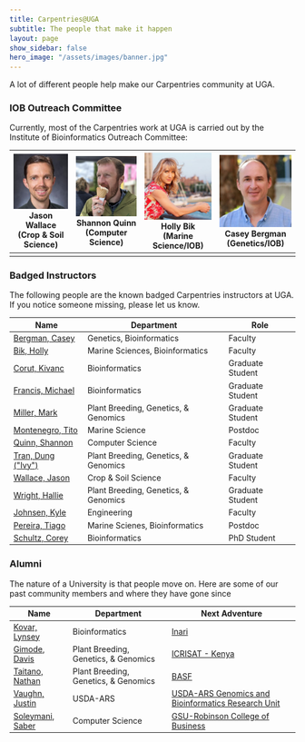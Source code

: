 ```yaml
---
title: Carpentries@UGA
subtitle: The people that make it happen
layout: page
show_sidebar: false
hero_image: "/assets/images/banner.jpg"
---
```


A lot of different people help make our Carpentries community at UGA.

### IOB Outreach Committee
Currently, most of the Carpentries work at UGA is carried out by the Institute of Bioinformatics Outreach Committee:


| <img src="assets/images/people-jason-wallace.jpg" alt="Jason Wallace" width="200"><br>Jason Wallace <br>(Crop & Soil Science) | <img src="assets/images/people-shannon-quinn.jpg" alt="Shannon Quinn" width="200"><br>Shannon Quinn <br>(Computer Science) | <img src="assets/images/people-holly-bik.jpg" alt="Holly Bik" width="200"><br>Holly Bik <br>(Marine Science/IOB) | <img src="assets/images/people-casey-bergman.jpg" alt="Casey Bergman" width="200"><br>Casey Bergman <br>(Genetics/IOB) |
|---|---|---|---|
| | | | |


### Badged Instructors

The following people are the known badged Carpentries instructors at UGA. If you notice someone missing, please let us know.

|Name|Department|Role|
|---|---|---|
|[Bergman, Casey](https://www.genetics.uga.edu/directory/people/casey-bergman)|Genetics, Bioinformatics|Faculty|
|[Bik, Holly](https://www.marsci.uga.edu/directory/people/holly-bik)|Marine Sciences, Bioinformatics|Faculty|
|[Corut, Kivanc](https://www.linkedin.com/in/kivanc-corut/)|Bioinformatics|Graduate Student|
|[Francis, Michael](https://www.linkedin.com/in/michaelofrancis/)|Bioinformatics|Graduate Student|
|[Miller, Mark](https://www.linkedin.com/in/mark-miller-415b0ab7/)|Plant Breeding, Genetics, & Genomics|Graduate Student|
|[Montenegro, Tito](https://www.linkedin.com/in/tito-montenegro/)|Marine Science|Postdoc|
|[Quinn, Shannon](https://www.cs.uga.edu/directory/people/shannon-quinn)|Computer Science|Faculty|
|[Tran, Dung ("Ivy")](https://www.linkedin.com/in/dungtran12/)|Plant Breeding, Genetics, & Genomics|Graduate Student|
|[Wallace, Jason](https://cropsoil.uga.edu/people/faculty/jason-wallace.html)|Crop & Soil Science|Faculty|
|[Wright, Hallie](https://www.linkedin.com/in/hallie-wright-102533a4/)|Plant Breeding, Genetics, & Genomics|Graduate Student|
|[Johnsen, Kyle](https://engineering.uga.edu/people/profile/kyle-johnsen-ph.d)|Engineering|Faculty|
|[Pereira, Tiago](https://www.marsci.uga.edu/directory/people/tiago-jose-pereira)|Marine Scienes, Bioinformatics|Postdoc|
|[Schultz, Corey](https://www.linkedin.com/in/corey-schultz/)|Bioinformatics|PhD Student|

### Alumni
The nature of a University is that people move on. Here are some of our past community members and where they have gone since

|Name|Department|Next Adventure|
|---|---|---|
|[Kovar, Lynsey](https://www.linkedin.com/in/lkovar/)|Bioinformatics|[Inari](https://inari.com/)|
|[Gimode, Davis](https://expertfinder.cgiar.org/display/ad-Gimode-Davis-ICRISAT)|Plant Breeding, Genetics, & Genomics|[ICRISAT - Kenya](https://www.icrisat.org/tag/kenya/)|
|[Taitano, Nathan](https://www.linkedin.com/in/nathan-taitano-3720593a/)|Plant Breeding, Genetics, & Genomics|[BASF](https://www.basf.com/us/en.html)|
|[Vaughn, Justin](https://scholar.google.com/citations?user=Udhv0SkAAAAJ&hl=en&oi=ao)|USDA-ARS|[USDA-ARS Genomics and Bioinformatics Research Unit](https://www.ars.usda.gov/southeast-area/stoneville-ms/genomics-and-bioinformatics-research/)|
|[Soleymani, Saber](https://www.linkedin.com/in/sabersol/)|Computer Science|[GSU-Robinson College of Business](https://robinson.gsu.edu)|

